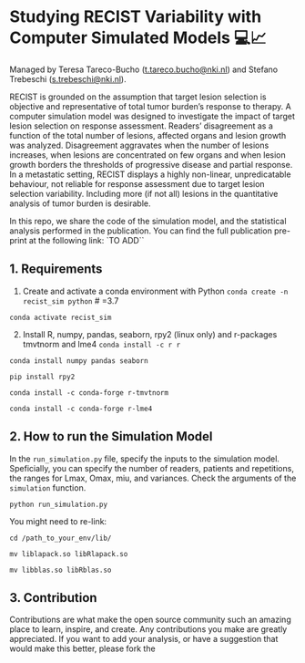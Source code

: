 # Studying RECIST Variability with Computer Simulated Models 💻📈

Managed by Teresa Tareco-Bucho (t.tareco.bucho@nki.nl) and Stefano Trebeschi (s.trebeschi@nki.nl).

RECIST is grounded on the assumption that target lesion selection is objective and representative of total tumor burden’s response to therapy. A computer simulation model was designed to investigate the impact of target lesion selection on response assessment. Readers’ disagreement as a function of the total number of lesions, affected organs and lesion growth was analyzed. Disagreement aggravates when the number of lesions increases, when lesions are concentrated on few organs and when lesion growth borders the thresholds of progressive disease and partial response. In a metastatic setting, RECIST displays a highly non-linear, unpredicatable behaviour, not reliable for response assessment due to target lesion selection variability. Including more (if not all) lesions in the quantitative analysis of tumor burden is desirable.

In this repo, we share the code of the simulation model, and the statistical analysis performed in the publication. 
You can find the full publication pre-print at the following link: `TO ADD``

## 1. Requirements

1. Create and activate a conda environment with Python
``conda create -n recist_sim python`` # =3.7

``conda activate recist_sim``

2. Install R, numpy, pandas, seaborn, rpy2 (linux only) and r-packages tmvtnorm and lme4
``conda install -c r r``

``conda install numpy pandas seaborn``

``pip install rpy2``

``conda install -c conda-forge r-tmvtnorm``

``conda install -c conda-forge r-lme4``

## 2. How to run the Simulation Model
In the ``run_simulation.py`` file, specify the inputs to the simulation model. Speficially, you can specify the number of readers, patients and repetitions, the ranges for Lmax, Omax, miu, and variances. Check the arguments of the ``simulation`` function. 

``python run_simulation.py``

You might need to re-link:

``cd /path_to_your_env/lib/``

``mv liblapack.so libRlapack.so``

``mv libblas.so libRblas.so``

## 3. Contribution

Contributions are what make the open source community such an amazing place to learn, inspire, and create. Any contributions you make are greatly appreciated. If you want to add your analysis, or have a suggestion that would make this better, please fork the 